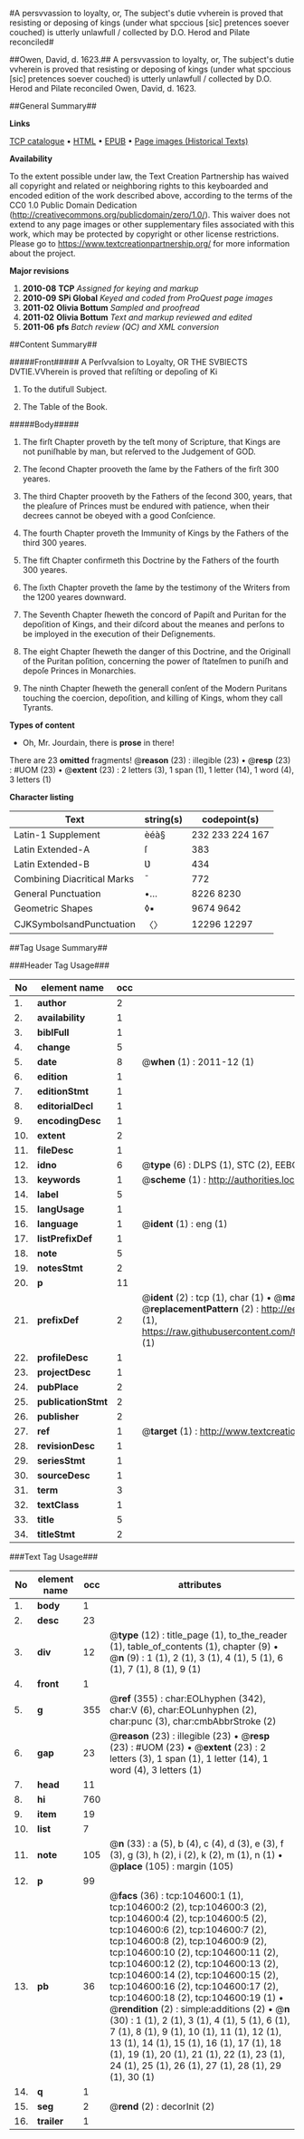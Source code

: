 #A persvvassion to loyalty, or, The subject's dutie vvherein is proved that resisting or deposing of kings (under what spccious [sic] pretences soever couched) is utterly unlawfull / collected by D.O. Herod and Pilate reconciled#

##Owen, David, d. 1623.##
A persvvassion to loyalty, or, The subject's dutie vvherein is proved that resisting or deposing of kings (under what spccious [sic] pretences soever couched) is utterly unlawfull / collected by D.O.
Herod and Pilate reconciled
Owen, David, d. 1623.

##General Summary##

**Links**

[TCP catalogue](http://www.ota.ox.ac.uk/tcp/)  • 
[HTML](http://tei.it.ox.ac.uk/tcp/Texts-HTML/free/A53/A53652.html)  • 
[EPUB](http://tei.it.ox.ac.uk/tcp/Texts-EPUB/free/A53/A53652.epub) • 
[Page images (Historical Texts)](https://historicaltexts.jisc.ac.uk/eebo-15746114e)

**Availability**

To the extent possible under law, the Text Creation Partnership has waived all copyright and related or neighboring rights to this keyboarded and encoded edition of the work described above, according to the terms of the CC0 1.0 Public Domain Dedication (http://creativecommons.org/publicdomain/zero/1.0/). This waiver does not extend to any page images or other supplementary files associated with this work, which may be protected by copyright or other license restrictions. Please go to https://www.textcreationpartnership.org/ for more information about the project.

**Major revisions**

1. __2010-08__ __TCP__ *Assigned for keying and markup*
1. __2010-09__ __SPi Global__ *Keyed and coded from ProQuest page images*
1. __2011-02__ __Olivia Bottum__ *Sampled and proofread*
1. __2011-02__ __Olivia Bottum__ *Text and markup reviewed and edited*
1. __2011-06__ __pfs__ *Batch review (QC) and XML conversion*

##Content Summary##

#####Front#####
A Perſvvaſsion to Loyalty, OR THE SVBIECTS DVTIE.VVherein is proved that reſiſting or depoſing of Ki
1. To the dutifull Subject.

1. The Table of the Book.

#####Body#####

1. The firſt Chapter proveth by the teſt mony of Scripture, that Kings are not puniſhable by man, but reſerved to the Judgement of GOD.

1. The ſecond Chapter prooveth the ſame by the Fathers of the firſt 300 yeares.

1. The third Chapter prooveth by the Fathers of the ſecond 300, years, that the pleaſure of Princes must be endured with patience, when their decrees cannot be obeyed with a good Conſcience.

1. The fourth Chapter proveth the Immunity of Kings by the Fathers of the third 300 yeares.

1. The fift Chapter confirmeth this Doctrine by the Fathers of the fourth 300 yeares.

1. The ſixth Chapter proveth the ſame by the testimony of the Writers from the 1200 yeares downward.

1. The Seventh Chapter ſheweth the concord of Papiſt and Puritan for the depoſition of Kings, and their diſcord about the meanes and perſons to be imployed in the execution of their Deſignements.

1. The eight Chapter ſheweth the danger of this Doctrine, and the Originall of the Puritan poſition, concerning the power of ſtateſmen to puniſh and depoſe Princes in Monarchies.

1. The ninth Chapter ſheweth the generall conſent of the Modern Puritans touching the coercion, depoſition, and killing of Kings, whom they call Tyrants.

**Types of content**

  * Oh, Mr. Jourdain, there is **prose** in there!

There are 23 **omitted** fragments! 
 @__reason__ (23) : illegible (23)  •  @__resp__ (23) : #UOM (23)  •  @__extent__ (23) : 2 letters (3), 1 span (1), 1 letter (14), 1 word (4), 3 letters (1)

**Character listing**


|Text|string(s)|codepoint(s)|
|---|---|---|
|Latin-1 Supplement|èéà§|232 233 224 167|
|Latin Extended-A|ſ|383|
|Latin Extended-B|Ʋ|434|
|Combining             Diacritical Marks|̄|772|
|General Punctuation|•…|8226 8230|
|Geometric Shapes|◊▪|9674 9642|
|CJKSymbolsandPunctuation|〈〉|12296 12297|

##Tag Usage Summary##

###Header Tag Usage###

|No|element name|occ|attributes|
|---|---|---|---|
|1.|__author__|2||
|2.|__availability__|1||
|3.|__biblFull__|1||
|4.|__change__|5||
|5.|__date__|8| @__when__ (1) : 2011-12 (1)|
|6.|__edition__|1||
|7.|__editionStmt__|1||
|8.|__editorialDecl__|1||
|9.|__encodingDesc__|1||
|10.|__extent__|2||
|11.|__fileDesc__|1||
|12.|__idno__|6| @__type__ (6) : DLPS (1), STC (2), EEBO-CITATION (1), OCLC (1), VID (1)|
|13.|__keywords__|1| @__scheme__ (1) : http://authorities.loc.gov/ (1)|
|14.|__label__|5||
|15.|__langUsage__|1||
|16.|__language__|1| @__ident__ (1) : eng (1)|
|17.|__listPrefixDef__|1||
|18.|__note__|5||
|19.|__notesStmt__|2||
|20.|__p__|11||
|21.|__prefixDef__|2| @__ident__ (2) : tcp (1), char (1)  •  @__matchPattern__ (2) : ([0-9\-]+):([0-9IVX]+) (1), (.+) (1)  •  @__replacementPattern__ (2) : http://eebo.chadwyck.com/downloadtiff?vid=$1&page=$2 (1), https://raw.githubusercontent.com/textcreationpartnership/Texts/master/tcpchars.xml#$1 (1)|
|22.|__profileDesc__|1||
|23.|__projectDesc__|1||
|24.|__pubPlace__|2||
|25.|__publicationStmt__|2||
|26.|__publisher__|2||
|27.|__ref__|1| @__target__ (1) : http://www.textcreationpartnership.org/docs/. (1)|
|28.|__revisionDesc__|1||
|29.|__seriesStmt__|1||
|30.|__sourceDesc__|1||
|31.|__term__|3||
|32.|__textClass__|1||
|33.|__title__|5||
|34.|__titleStmt__|2||


###Text Tag Usage###

|No|element name|occ|attributes|
|---|---|---|---|
|1.|__body__|1||
|2.|__desc__|23||
|3.|__div__|12| @__type__ (12) : title_page (1), to_the_reader (1), table_of_contents (1), chapter (9)  •  @__n__ (9) : 1 (1), 2 (1), 3 (1), 4 (1), 5 (1), 6 (1), 7 (1), 8 (1), 9 (1)|
|4.|__front__|1||
|5.|__g__|355| @__ref__ (355) : char:EOLhyphen (342), char:V (6), char:EOLunhyphen (2), char:punc (3), char:cmbAbbrStroke (2)|
|6.|__gap__|23| @__reason__ (23) : illegible (23)  •  @__resp__ (23) : #UOM (23)  •  @__extent__ (23) : 2 letters (3), 1 span (1), 1 letter (14), 1 word (4), 3 letters (1)|
|7.|__head__|11||
|8.|__hi__|760||
|9.|__item__|19||
|10.|__list__|7||
|11.|__note__|105| @__n__ (33) : a (5), b (4), c (4), d (3), e (3), f (3), g (3), h (2), i (2), k (2), m (1), n (1)  •  @__place__ (105) : margin (105)|
|12.|__p__|99||
|13.|__pb__|36| @__facs__ (36) : tcp:104600:1 (1), tcp:104600:2 (2), tcp:104600:3 (2), tcp:104600:4 (2), tcp:104600:5 (2), tcp:104600:6 (2), tcp:104600:7 (2), tcp:104600:8 (2), tcp:104600:9 (2), tcp:104600:10 (2), tcp:104600:11 (2), tcp:104600:12 (2), tcp:104600:13 (2), tcp:104600:14 (2), tcp:104600:15 (2), tcp:104600:16 (2), tcp:104600:17 (2), tcp:104600:18 (2), tcp:104600:19 (1)  •  @__rendition__ (2) : simple:additions (2)  •  @__n__ (30) : 1 (1), 2 (1), 3 (1), 4 (1), 5 (1), 6 (1), 7 (1), 8 (1), 9 (1), 10 (1), 11 (1), 12 (1), 13 (1), 14 (1), 15 (1), 16 (1), 17 (1), 18 (1), 19 (1), 20 (1), 21 (1), 22 (1), 23 (1), 24 (1), 25 (1), 26 (1), 27 (1), 28 (1), 29 (1), 30 (1)|
|14.|__q__|1||
|15.|__seg__|2| @__rend__ (2) : decorInit (2)|
|16.|__trailer__|1||
